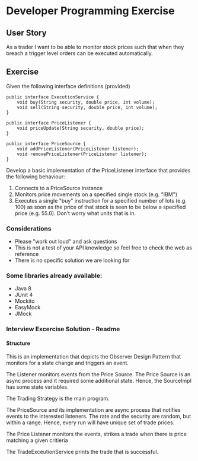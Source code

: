 # Developer Programming Exercise

## User Story

As a trader I want to be able to monitor stock prices such that when they breach a trigger level orders can be executed automatically.

## Exercise

Given the following interface definitions (provided)

```
public interface ExecutionService {
    void buy(String security, double price, int volume);
    void sell(String security, double price, int volume);
}
```

```
public interface PriceListener {
    void priceUpdate(String security, double price);
}
```

```
public interface PriceSource {
    void addPriceListener(PriceListener listener);
    void removePriceListener(PriceListener listener);
}
```

Develop a basic implementation of the PriceListener interface that provides the following behaviour:

1. Connects to a PriceSource instance
1. Monitors price movements on a specified single stock (e.g. "IBM")
1. Executes a single "buy" instruction for a specified number of lots (e.g. 100) as soon as the price of that stock is seen to be below
a specified price (e.g. 55.0). Don’t worry what units that is in.

### Considerations

* Please "work out loud" and ask questions
* This is not a test of your API knowledge so feel free to check the web as reference
* There is no specific solution we are looking for

### Some libraries already available:

* Java 8
* JUnit 4
* Mockito
* EasyMock
* JMock

### Interview Excercise Solution - Readme

#### Structure 

This is an implementation that depicts the Observer Design Pattern that monitors for a state change and triggers an event.

The Listener monitors events from the Price Source. The Price Source is an async process and it required some additional state. Hence, the SourceImpl has some state variables.

The Trading Strategy is the main program.

The PriceSource and its implementation are async process that notifies events to the interested listeners. The rate and the security are random, but within a range. Hence, every run will have unique set of trade prices.

The Price Listener monitors the events, strikes a trade when there is price matching a given critieria

The TradeExceutionService prints the trade that is successful.
